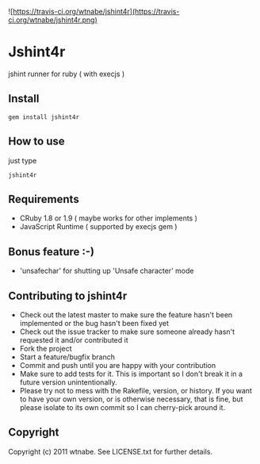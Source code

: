 ![https://travis-ci.org/wtnabe/jshint4r](https://travis-ci.org/wtnabe/jshint4r.png)

# Jshint4r

jshint runner for ruby ( with execjs )

## Install

    gem install jshint4r

## How to use

just type

    jshint4r

## Requirements

 * CRuby 1.8 or 1.9 ( maybe works for other implements )
 * JavaScript Runtime ( supported by execjs gem )

## Bonus feature :-)

 * 'unsafechar' for shutting up 'Unsafe character' mode

## Contributing to jshint4r
 
* Check out the latest master to make sure the feature hasn't been implemented or the bug hasn't been fixed yet
* Check out the issue tracker to make sure someone already hasn't requested it and/or contributed it
* Fork the project
* Start a feature/bugfix branch
* Commit and push until you are happy with your contribution
* Make sure to add tests for it. This is important so I don't break it in a future version unintentionally.
* Please try not to mess with the Rakefile, version, or history. If you want to have your own version, or is otherwise necessary, that is fine, but please isolate to its own commit so I can cherry-pick around it.

## Copyright

Copyright (c) 2011 wtnabe. See LICENSE.txt for
further details.

